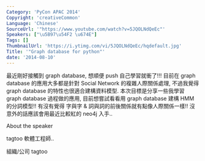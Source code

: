 ```yaml
---
Category: 'PyCon APAC 2014'
Copyright: 'creativeCommon'
Language: 'Chinese'
SourceUrl: '"https://www.youtube.com/watch?v=5JQOLNdQeEc"'
Speakers: ["\u5B97\u54F2 \u674E"]
Tags: []
ThumbnailUrl: 'https://i.ytimg.com/vi/5JQOLNdQeEc/hqdefault.jpg'
Title: '"Graph database for python"'
date: '2014-08-10'
---
```

最近剛好接觸到 graph database, 想順便 push 自己學習就衝了!!! 目前在 graph database 的應用大多都是針對 Social Network 的複雜人際關係處理, 不過我覺得 graph database 的特性也很適合建構資料模型. 本次目標是分享一些我學習 graph database 過程做的應用, 目前想嘗試看看用 graph database 建構 HMM 的分詞模型!! 有沒有覺得 字與字 & 詞與詞的前後關係就有點像人際關係一樣!! 沒意外的話應該會用最近比較紅的 neo4j 入手..


About the speaker


tagtoo 軟體工程師..

組織/公司
tagtoo